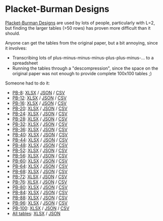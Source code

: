 # Placket-Burman Designs

[Placket-Burman Designs](Plackett-Burman-1946.pdf) are used by lots of people, particularly with L=2, but finding the larger  tables (>50 rows) has proven more difficult than it should.

Anyone can get the tables from the original paper, but a bit annoying, since it involves:
- Transcribing lots of plus-minus-minus-minus-plus-plus-minus-... to a spreadsheet
- Running the tables through a "descompression", since the space on the original paper was not enough to provide complete 100x100 tables ;)

Someone had to do it:
- [PB-8](tables/placket-burman-8.md): [XLSX](tables/placket-burman-8.xlsx) / [JSON](tables/placket-burman-8.json) / [CSV](tables/placket-burman-8.csv)
- [PB-12](tables/placket-burman-12.md): [XLSX](tables/placket-burman-12.xlsx) / [JSON](tables/placket-burman-12.json) / [CSV](tables/placket-burman-12.csv)
- [PB-16](tables/placket-burman-16.md): [XLSX](tables/placket-burman-16.xlsx) / [JSON](tables/placket-burman-16.json) / [CSV](tables/placket-burman-16.csv)
- [PB-20](tables/placket-burman-20.md): [XLSX](tables/placket-burman-20.xlsx) / [JSON](tables/placket-burman-20.json) / [CSV](tables/placket-burman-20.csv)
- [PB-24](tables/placket-burman-24.md): [XLSX](tables/placket-burman-24.xlsx) / [JSON](tables/placket-burman-24.json) / [CSV](tables/placket-burman-24.csv)
- [PB-28](tables/placket-burman-28.md): [XLSX](tables/placket-burman-28.xlsx) / [JSON](tables/placket-burman-28.json) / [CSV](tables/placket-burman-28.csv)
- [PB-32](tables/placket-burman-32.md): [XLSX](tables/placket-burman-32.xlsx) / [JSON](tables/placket-burman-32.json) / [CSV](tables/placket-burman-32.csv)
- [PB-36](tables/placket-burman-36.md): [XLSX](tables/placket-burman-36.xlsx) / [JSON](tables/placket-burman-36.json) / [CSV](tables/placket-burman-36.csv)
- [PB-40](tables/placket-burman-40.md): [XLSX](tables/placket-burman-40.xlsx) / [JSON](tables/placket-burman-40.json) / [CSV](tables/placket-burman-40.csv)
- [PB-44](tables/placket-burman-44.md): [XLSX](tables/placket-burman-44.xlsx) / [JSON](tables/placket-burman-44.json) / [CSV](tables/placket-burman-44.csv)
- [PB-48](tables/placket-burman-48.md): [XLSX](tables/placket-burman-48.xlsx) / [JSON](tables/placket-burman-48.json) / [CSV](tables/placket-burman-48.csv)
- [PB-52](tables/placket-burman-52.md): [XLSX](tables/placket-burman-52.xlsx) / [JSON](tables/placket-burman-52.json) / [CSV](tables/placket-burman-52.csv)
- [PB-56](tables/placket-burman-56.md): [XLSX](tables/placket-burman-56.xlsx) / [JSON](tables/placket-burman-56.json) / [CSV](tables/placket-burman-56.csv)
- [PB-60](tables/placket-burman-60.md): [XLSX](tables/placket-burman-60.xlsx) / [JSON](tables/placket-burman-60.json) / [CSV](tables/placket-burman-60.csv)
- [PB-64](tables/placket-burman-64.md): [XLSX](tables/placket-burman-64.xlsx) / [JSON](tables/placket-burman-64.json) / [CSV](tables/placket-burman-64.csv)
- [PB-68](tables/placket-burman-68.md): [XLSX](tables/placket-burman-68.xlsx) / [JSON](tables/placket-burman-68.json) / [CSV](tables/placket-burman-68.csv)
- [PB-72](tables/placket-burman-72.md): [XLSX](tables/placket-burman-72.xlsx) / [JSON](tables/placket-burman-72.json) / [CSV](tables/placket-burman-72.csv)
- [PB-76](tables/placket-burman-76.md): [XLSX](tables/placket-burman-76.xlsx) / [JSON](tables/placket-burman-76.json) / [CSV](tables/placket-burman-76.csv)
- [PB-80](tables/placket-burman-80.md): [XLSX](tables/placket-burman-80.xlsx) / [JSON](tables/placket-burman-80.json) / [CSV](tables/placket-burman-80.csv)
- [PB-84](tables/placket-burman-84.md): [XLSX](tables/placket-burman-84.xlsx) / [JSON](tables/placket-burman-84.json) / [CSV](tables/placket-burman-84.csv)
- [PB-88](tables/placket-burman-88.md): [XLSX](tables/placket-burman-88.xlsx) / [JSON](tables/placket-burman-88.json) / [CSV](tables/placket-burman-88.csv)
- [PB-96](tables/placket-burman-96.md): [XLSX](tables/placket-burman-96.xlsx) / [JSON](tables/placket-burman-96.json) / [CSV](tables/placket-burman-96.csv)
- [PB-100](tables/placket-burman-100.md): [XLSX](tables/placket-burman-100.xlsx) / [JSON](tables/placket-burman-100.json) / [CSV](tables/placket-burman-100.csv)
- [All tables](tables/placket-burman-all.md): [XLSX](tables/placket-burman-all.xlsx) / [JSON](tables/placket-burman-all.json)
